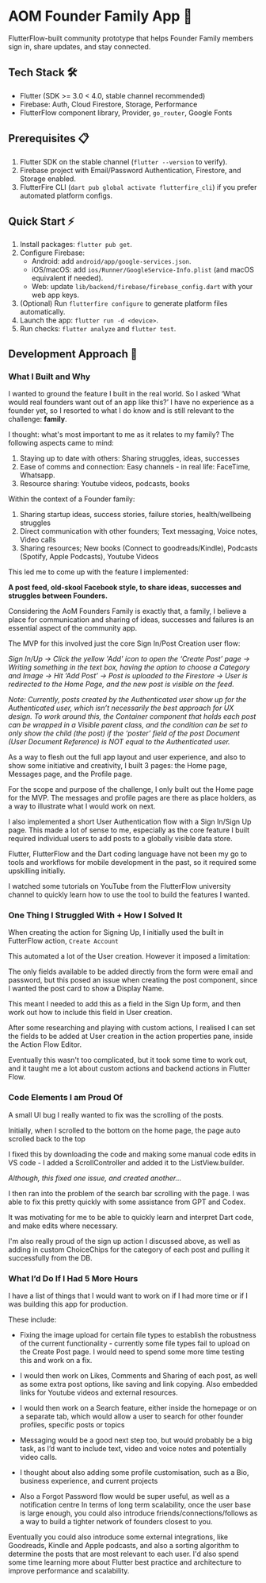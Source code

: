 # AOM Founder Family App 🥝

FlutterFlow-built community prototype that helps Founder Family members sign in,
share updates, and stay connected.

## Tech Stack 🛠️

-   Flutter (SDK >= 3.0 < 4.0, stable channel recommended)
-   Firebase: Auth, Cloud Firestore, Storage, Performance
-   FlutterFlow component library, Provider, `go_router`, Google Fonts

## Prerequisites 📋

1. Flutter SDK on the stable channel (`flutter --version` to verify).
2. Firebase project with Email/Password Authentication, Firestore, and Storage
   enabled.
3. FlutterFire CLI (`dart pub global activate flutterfire_cli`) if you prefer
   automated platform configs.

## Quick Start ⚡

1. Install packages: `flutter pub get`.
2. Configure Firebase:
    - Android: add `android/app/google-services.json`.
    - iOS/macOS: add `ios/Runner/GoogleService-Info.plist` (and macOS equivalent
      if needed).
    - Web: update `lib/backend/firebase/firebase_config.dart` with your web app
      keys.
3. (Optional) Run `flutterfire configure` to generate platform files
   automatically.
4. Launch the app: `flutter run -d <device>`.
5. Run checks: `flutter analyze` and `flutter test`.

## Development Approach 🧠

### What I Built and Why

I wanted to ground the feature I built in the real world. So I asked ‘What would
real founders want out of an app like this?’ I have no experience as a founder
yet, so I resorted to what I do know and is still relevant to the challenge:
**family**.

I thought: what's most important to me as it relates to my family? The following
aspects came to mind:

1. Staying up to date with others: Sharing struggles, ideas, successes
2. Ease of comms and connection: Easy channels - in real life: FaceTime,
   Whatsapp.
3. Resource sharing: Youtube videos, podcasts, books

Within the context of a Founder family:

1. Sharing startup ideas, success stories, failure stories, health/wellbeing
   struggles
2. Direct communication with other founders; Text messaging, Voice notes, Video
   calls
3. Sharing resources; New books (Connect to goodreads/Kindle), Podcasts
   (Spotify, Apple Podcasts), Youtube Videos

This led me to come up with the feature I implemented:

**A post feed, old-skool Facebook style, to share ideas, successes and struggles
between Founders.**

Considering the AoM Founders Family is exactly that, a family, I believe a place
for communication and sharing of ideas, successes and failures is an essential
aspect of the community app.

The MVP for this involved just the core Sign In/Post Creation user flow:

_Sign In/Up → Click the yellow 'Add' icon to open the ‘Create Post’ page ​→
Writing something in the text box, having the option to choose a Category and
Image → Hit ‘Add Post’ → Post is uploaded to the Firestore → User is redirected
to the Home Page, and the new post is visible on the feed._

_Note: Currently, posts created by the Authenticated user show up for the
Authenticated user, which isn’t necessarily the best approach for UX design. To
work around this, the Container component that holds each post can be wrapped in
a Visible parent class, and the condition can be set to only show the child (the
post) if the ‘poster’ field of the post Document (User Document Reference) is
NOT equal to the Authenticated user._

As a way to flesh out the full app layout and user experience, and also to show
some initiative and creativity, I built 3 pages: the Home page, Messages page,
and the Profile page.

For the scope and purpose of the challenge, I only built out the Home page for
the MVP. The messages and profile pages are there as place holders, as a way to
illustrate what I would work on next.

I also implemented a short User Authentication flow with a Sign In/Sign Up page.
This made a lot of sense to me, especially as the core feature I built required
individual users to add posts to a globally visible data store.

Flutter, FlutterFlow and the Dart coding language have not been my go to tools
and workflows for mobile development in the past, so it required some upskilling
initially.

I watched some tutorials on YouTube from the FlutterFlow university channel to
quickly learn how to use the tool to build the features I wanted.

### One Thing I Struggled With + How I Solved It

When creating the action for Signing Up, I initially used the built in
FutterFlow action, `Create Account`

This automated a lot of the User creation. However it imposed a limitation:

The only fields available to be added directly from the form were email and
password, but this posed an issue when creating the post component, since I
wanted the post card to show a Display Name.

This meant I needed to add this as a field in the Sign Up form, and then work
out how to include this field in User creation.

After some researching and playing with custom actions, I realised I can set the
fields to be added at User creation in the action properties pane, inside the
Action Flow Editor.

Eventually this wasn't too complicated, but it took some time to work out, and
it taught me a lot about custom actions and backend actions in Flutter Flow.

### Code Elements I am Proud Of

A small UI bug I really wanted to fix was the scrolling of the posts.

Initially, when I scrolled to the bottom on the home page, the page auto
scrolled back to the top

I fixed this by downloading the code and making some manual code edits in VS
code - I added a ScrollController and added it to the ListView.builder.

_Although, this fixed one issue, and created another…_

I then ran into the problem of the search bar scrolling with the page. I was
able to fix this pretty quickly with some assistance from GPT and Codex.

It was motivating for me to be able to quickly learn and interpret Dart code,
and make edits where necessary.

I'm also really proud of the sign up action I discussed above, as well as adding
in custom ChoiceChips for the category of each post and pulling it successfully
from the DB.

### What I’d Do If I Had 5 More Hours

I have a list of things that I would want to work on if I had more time or if I
was building this app for production.

These include:

-   Fixing the image upload for certain file types to establish the robustness
    of the current functionality - currently some file types fail to upload on
    the Create Post page. I would need to spend some more time testing this and
    work on a fix.

-   I would then work on Likes, Comments and Sharing of each post, as well as
    some extra post options, like saving and link copying. Also embedded links
    for Youtube videos and external resources.

-   I would then work on a Search feature, either inside the homepage or on a
    separate tab, which would allow a user to search for other founder profiles,
    specific posts or topics

-   Messaging would be a good next step too, but would probably be a big task,
    as I’d want to include text, video and voice notes and potentially video
    calls.

-   I thought about also adding some profile customisation, such as a Bio,
    business experience, and current projects

-   Also a Forgot Password flow would be super useful, as well as a notification
    centre In terms of long term scalability, once the user base is large
    enough, you could also introduce friends/connections/follows as a way to
    build a tighter network of founders closest to you.

Eventually you could also introduce some external integrations, like Goodreads,
Kindle and Apple podcasts, and also a sorting algorithm to determine the posts
that are most relevant to each user. I'd also spend some time learning more
about Flutter best practice and architecture to improve performance and
scalability.
